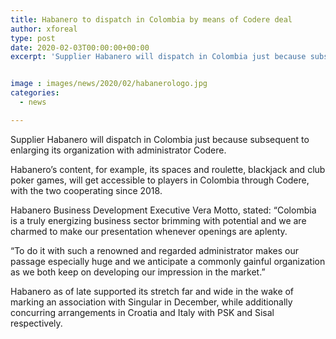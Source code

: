 ```yaml
---
title: Habanero to dispatch in Colombia by means of Codere deal
author: xforeal 
type: post
date: 2020-02-03T00:00:00+00:00
excerpt: 'Supplier Habanero will dispatch in Colombia just because subsequent to enlarging its association with administrator Codere '


image : images/news/2020/02/habanerologo.jpg
categories:
  - news

---
```

Supplier Habanero will dispatch in Colombia just because subsequent to enlarging its organization with administrator Codere.

Habanero&rsquo;s content, for example, its spaces and roulette, blackjack and club poker games, will get accessible to players in Colombia through Codere, with the two cooperating since 2018.

Habanero Business Development Executive Vera Motto, stated: &ldquo;Colombia is a truly energizing business sector brimming with potential and we are charmed to make our presentation whenever openings are aplenty.

&ldquo;To do it with such a renowned and regarded administrator makes our passage especially huge and we anticipate a commonly gainful organization as we both keep on developing our impression in the market.&rdquo;

Habanero as of late supported its stretch far and wide in the wake of marking an association with Singular in December, while additionally concurring arrangements in Croatia and Italy with PSK and Sisal respectively.
